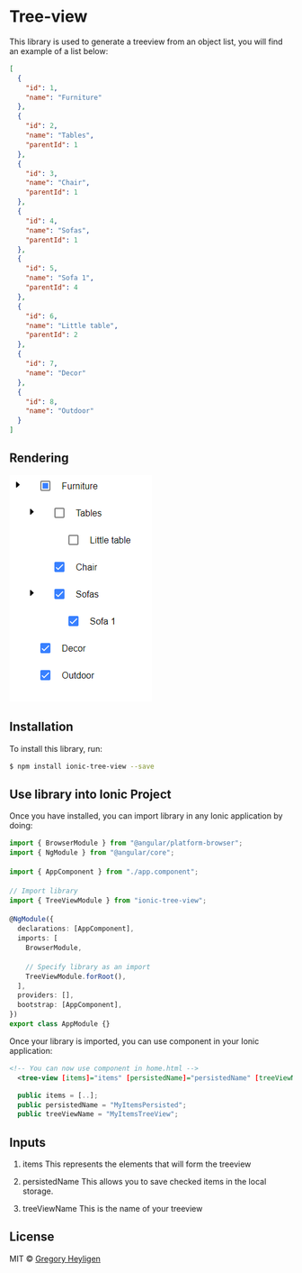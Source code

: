 # Tree-view

This library is used to generate a treeview from an object list, you will find an example of a list below:

```json
[
  {
    "id": 1,
    "name": "Furniture"
  },
  {
    "id": 2,
    "name": "Tables",
    "parentId": 1
  },
  {
    "id": 3,
    "name": "Chair",
    "parentId": 1
  },
  {
    "id": 4,
    "name": "Sofas",
    "parentId": 1
  },
  {
    "id": 5,
    "name": "Sofa 1",
    "parentId": 4
  },
  {
    "id": 6,
    "name": "Little table",
    "parentId": 2
  },
  {
    "id": 7,
    "name": "Decor"
  },
  {
    "id": 8,
    "name": "Outdoor"
  }
]
```

## Rendering

![alt text](Treeview-example.PNG)

## Installation

To install this library, run:

```bash
$ npm install ionic-tree-view --save
```

## Use library into Ionic Project

Once you have installed, you can import library in any Ionic application by doing:

```typescript
import { BrowserModule } from "@angular/platform-browser";
import { NgModule } from "@angular/core";

import { AppComponent } from "./app.component";

// Import library
import { TreeViewModule } from "ionic-tree-view";

@NgModule({
  declarations: [AppComponent],
  imports: [
    BrowserModule,

    // Specify library as an import
    TreeViewModule.forRoot(),
  ],
  providers: [],
  bootstrap: [AppComponent],
})
export class AppModule {}
```

Once your library is imported, you can use component in your Ionic application:

```xml
<!-- You can now use component in home.html -->
  <tree-view [items]="items" [persistedName]="persistedName" [treeViewName]="treeViewName"></tree-view>
```

```typescript
  public items = [..];
  public persistedName = "MyItemsPersisted";
  public treeViewName = "MyItemsTreeView";
```

## Inputs

1. items
   This represents the elements that will form the treeview

2. persistedName
   This allows you to save checked items in the local storage.

3. treeViewName
   This is the name of your treeview

## License

MIT © [Gregory Heyligen](mailto:cudderheyl@gmail.com)
